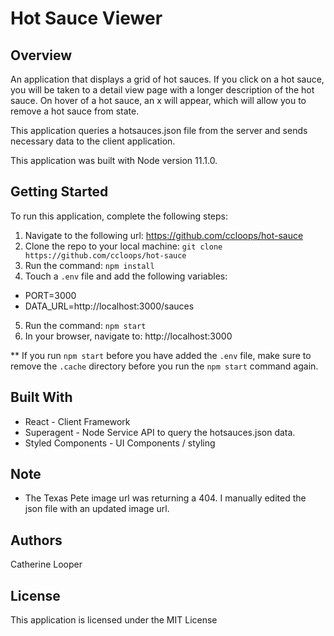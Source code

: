 # Hot Sauce Viewer

## Overview

An application that displays a grid of hot sauces. If you click on a hot sauce, you will be taken to a detail view page with a longer description of the hot sauce. On hover of a hot sauce, an x will appear, which will allow you to remove a hot sauce from state.

This application queries a hotsauces.json file from the server and sends necessary data to the client application.

This application was built with Node version 11.1.0.

## Getting Started

To run this application, complete the following steps:

1. Navigate to the following url: https://github.com/ccloops/hot-sauce
2. Clone the repo to your local machine: `git clone https://github.com/ccloops/hot-sauce`
3. Run the command: `npm install`
4. Touch a `.env` file and add the following variables:
  * PORT=3000
  * DATA_URL=http://localhost:3000/sauces
5. Run the command: `npm start`
6. In your browser, navigate to: http://localhost:3000

** If you run `npm start` before you have added the `.env` file, make sure to remove the `.cache` directory before you run the `npm start` command again.

## Built With

* React - Client Framework
* Superagent - Node Service API to query the hotsauces.json data.
* Styled Components - UI Components / styling

## Note

* The Texas Pete image url was returning a 404. I manually edited the json file with an updated image url.

## Authors

Catherine Looper

## License 
This application is licensed under the MIT License